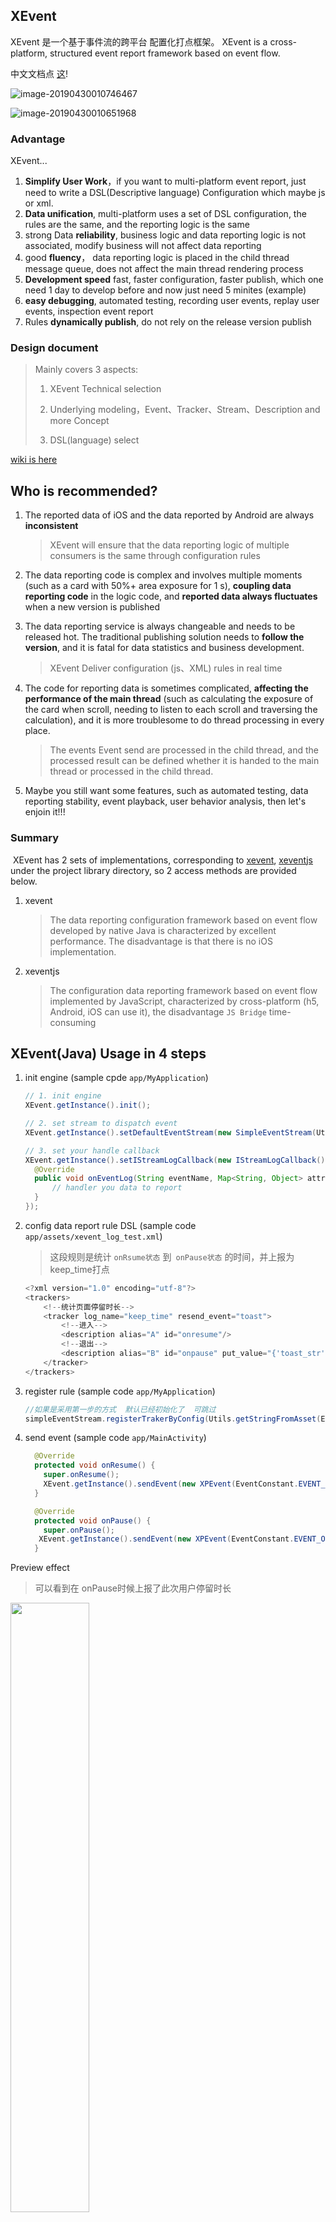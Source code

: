 XEvent
---
XEvent 是一个基于事件流的跨平台 配置化打点框架。
XEvent is a cross-platform, structured event report framework based on event flow.

中文文档点 [这](./README-CN.md)!

![image-20190430010746467](https://ws3.sinaimg.cn/large/006tNc79ly1g2k1sbw06ij31ff0u0wji.jpg)



![image-20190430010651968](https://ws4.sinaimg.cn/large/006tNc79ly1g2k1saxcatj31o20kstdk.jpg)

### Advantage

XEvent...

1. **Simplify User Work**，if you want to  multi-platform event report, just need to write a  DSL(Descriptive language) Configuration which maybe js or xml.
2. **Data unification**, multi-platform uses a set of DSL configuration, the rules are the same, and the reporting logic is the same
3.  strong Data **reliability**, business logic and data reporting logic is not associated, modify business will not affect data reporting
4. good **fluency**， data reporting logic is placed in the child thread message queue, does not affect the main thread rendering process
5. **Development speed** fast,  faster configuration, faster publish, which one need 1 day to  develop before and now just need 5 minites (example)
6. **easy debugging**, automated testing, recording user events, replay user events, inspection event report
7. Rules **dynamically publish**, do not rely on the release version publish

### Design document

> Mainly covers 3 aspects:
>
> 1. XEvent Technical selection
>
> 2. Underlying modeling，Event、Tracker、Stream、Description and more Concept
> 3. DSL(language) select

[wiki is here](https://github.com/samwangzhibo/XEvent/wiki/XEvent-Design-Document)

## Who is recommended?

1. The reported data of iOS and the data reported by Android are always  **inconsistent**

   >  XEvent will ensure that the data reporting logic of multiple consumers is the same through configuration rules

2. The data reporting code is complex and involves multiple moments (such as a card with 50%+ area exposure for 1 s),  **coupling data reporting code** in the logic code, and **reported data always fluctuates** when a new version is published

3. The data reporting service is always changeable and needs to be released hot. The traditional publishing solution needs to **follow the version**, and it is fatal for data statistics and business development.

   > XEvent Deliver configuration (js、XML) rules in real time

4. The code for reporting data is sometimes complicated, **affecting the performance of the main thread** (such as calculating the exposure of the card when scroll, needing to listen to each scroll and traversing the calculation), and it is more troublesome to do thread processing in every place.

   > The events Event send are processed in the child thread, and the processed result can be defined whether it is handed to the main thread or processed in the child thread.

5. Maybe you still want some features, such as automated testing, data reporting stability, event playback, user behavior analysis, then let's enjoin it!!!

### Summary

​	XEvent has 2 sets of implementations, corresponding to [xevent](library/xevent), [xeventjs](library/xeventjs) under the project library directory, so 2 access methods are provided below.

1. xevent

   > The data reporting configuration framework based on event flow developed by native Java is characterized by excellent performance. The disadvantage is that there is no iOS implementation.

2. xeventjs

   >  The configuration data reporting framework based on event flow implemented by JavaScript, characterized by cross-platform (h5, Android, iOS can use it),  the disadvantage `JS Bridge` time-consuming

## XEvent(Java)  Usage in 4 steps

1. init engine (sample cpde `app/MyApplication`)

   ```java
   // 1. init engine
   XEvent.getInstance().init();
   
   // 2. set stream to dispatch event
   XEvent.getInstance().setDefaultEventStream(new SimpleEventStream(Utils.getStringFromAsset(EVENT_CONFIG_NAME, this)));
   
   // 3. set your handle callback
   XEvent.getInstance().setIStreamLogCallback(new IStreamLogCallback() {
     @Override
     public void onEventLog(String eventName, Map<String, Object> attrs) {
         // handler you data to report
     }
   });
   ```

2. config data report rule DSL  (sample code  `app/assets/xevent_log_test.xml`)

   >  这段规则是统计 `onRsume状态` 到` onPause状态` 的时间，并上报为keep_time打点

   ```java
   <?xml version="1.0" encoding="utf-8"?>
   <trackers>
       <!--统计页面停留时长-->
       <tracker log_name="keep_time" resend_event="toast">
           <!--进入-->
           <description alias="A" id="onresume"/>
           <!--退出-->
           <description alias="B" id="onpause" put_value="{'toast_str':'页面停留时长， 耗时:' + (event_time - A.event_time)/1000 + '秒'}"/>
       </tracker>
   </trackers>
   ```

3. register rule (sample code  `app/MyApplication`)

   ```java
   //如果是采用第一步的方式  默认已经初始化了  可跳过
   simpleEventStream.registerTrakerByConfig(Utils.getStringFromAsset(EVENT_CONFIG_NAME, this)); 
   ```

4. send event  (sample code  `app/MainActivity`)

   ```java
     @Override
     protected void onResume() {
       super.onResume();
       XEvent.getInstance().sendEvent(new XPEvent(EventConstant.EVENT_ONRESUME)); //onresume
     }
   
     @Override
     protected void onPause() {
       super.onPause();
      XEvent.getInstance().sendEvent(new XPEvent(EventConstant.EVENT_ONPAUSE)); //onpause
     }
   ```



Preview effect

> 可以看到在 onPause时候上报了此次用户停留时长

<img src="./shoot/xevent打点效果.gif" width="50%" height="50%" />



## XEvent(JavaScript) Usage in 2 steps

1. init js engine

   ```java
   XEventJsTool.init(MainActivity.this);
   ```

   `XEventJsTool` 是实现的简单版本Js运行时，它依赖于WebView的JSCore环境

   主要涉及以下操作：

   > 1. JSCore加载运行时js代码文件
   >
   >    ```java
   >    webView.evaluateJavascript(Utils.getStringFromAsset("libxevent.js", mContext), null);
   >    ```
   >
   > 2. js运行时注入Java Bridge对象(用于回调Java方法使用)
   >
   >    ```java
   >    webView.addJavascriptInterface(new JsTool(null, mContext), "xpEventManager");
   >    ```
   >
   > 3. 初始化系统的类型，js代码有部分iOS、Android差异化
   >
   >    ```java
   >    webView.evaluateJavascript("init(0)", null);
   >    ```

2. send framework init event

   ```java
   // 发送初始化事件，告知js解析tracker并生成
   XEventWrapper.sendEvent(new XPEvent(EventConstant.XP_EVENT_XEVENT_FRAMEWORK));
   ```


## Add XEvent to your project
[![License](https://img.shields.io/badge/license-Apache%202-green.svg)](https://www.apache.org/licenses/LICENSE-2.0)
[![Download](https://api.bintray.com/packages/samwangzhibo3/xevent/xevent/images/download.svg)](https://bintray.com/samwangzhibo3/xevent/xevent/_latestVersion)

### Via Gradle:
1. config your project build.gradle like XEvent/build.gradle (maybe need)
```gradle 
allprojects {
    repositories {
        google()
        jcenter()
        maven { url 'https://dl.bintray.com/samwangzhibo3/xevent/' }
    }
}
```

2. config your moudle build.gradle like XEvent/app/build.gradle
```gradle
compile 'com.wzb.xevent:xevent:1.0'
```
### Via Maven:
```xml
<dependency>
	<groupId>com.wzb.xevent</groupId>
	<artifactId>xevent</artifactId>
	<version>1.0</version>
	<type>pom</type>
</dependency>
```
Or download  [the latest JAR](https://bintray.com/beta/#/samwangzhibo3/xevent/xevent?tab=overview) from JCenter.


## XEvent can do more？

> XEvent(Java) 只是过渡版本，推荐使用XEvent(js) 版本，因为足够跨端

1. XEvent代码（js）和XEvent配置（js）都支持规则动态下发，不依赖发版

2. 事件流拦截用户事件，用于回放、自动化测试

3. 用户行为模型fit客户端化

   - **why？**

   - - **省钱省机器**，减缓服务端对于用户行为实时建模的算力压力
     - **省时间**，服务器不需要等到晚上跑前一天的全量原始数据fit。

   - **principle**

   - - **DSL and Rule dispatch immediately**

   <img src="https://ws4.sinaimg.cn/large/006tNc79ly1g2k29fii6dj30tg0io3zs.jpg" width="80%" height="80%" />

   









